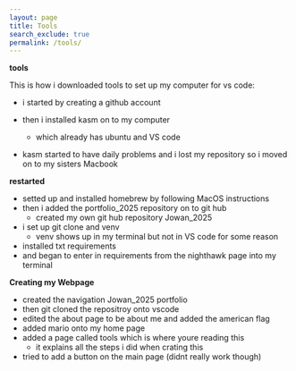 ```yaml
---
layout: page 
title: Tools
search_exclude: true
permalink: /tools/
---
```


**tools**

This is how i downloaded tools to set up my computer for vs code:
- i started by creating a github account
- then i installed kasm on to my computer 
    - which already has ubuntu and VS code 

- kasm started to have daily problems and i lost my repository so i moved on to my sisters Macbook

**restarted** 

- setted up and installed homebrew by following MacOS instructions 
- then i added the portfolio_2025 repository on to git hub 
    - created my own git hub repository Jowan_2025
- i set up git clone and venv 
    - venv shows up in my terminal but not in VS code for some reason
- installed txt requirements
- and began to enter in requirements from the nighthawk page into my terminal

**Creating my Webpage**

- created the navigation Jowan_2025 portfolio  
- then git cloned the repositroy onto vscode
- edited the about page to be about me and added the american flag
- added mario onto my home page
- added a page called tools which is where youre reading this 
    - it explains all the steps i did when crating this
- tried to add a button on the main page (didnt really work though)  